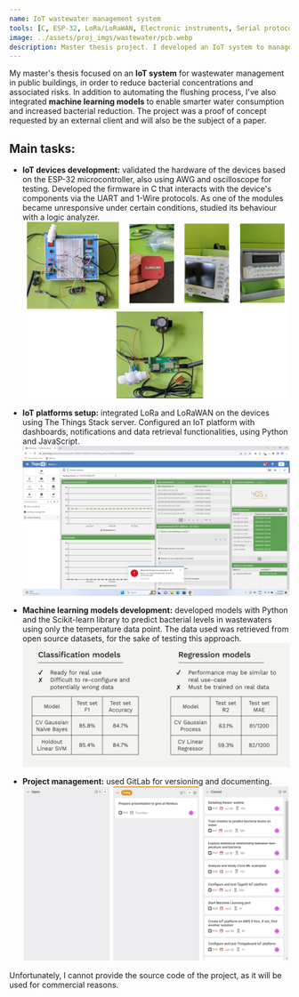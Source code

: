 ```yaml
---
name: IoT wastewater management system
tools: [C, ESP-32, LoRa/LoRaWAN, Electronic instruments, Serial protocols, Python, Scikit-learn, Git, JavaScript]
image: ../assets/proj_imgs/wastewater/pcb.webp
description: Master thesis project. I developed an IoT system to manage wastewaters in health-critical buildings. The system comprehends machine learning models for more intelligent flushing operations.
---
```


My master's thesis focused on an **IoT system** for wastewater management in public buildings, in order to reduce bacterial concentrations and associated risks. In addition to automating the flushing process, I've also integrated **machine learning models** to enable smarter water consumption and increased bacterial reduction. The project was a proof of concept requested by an external client and will also be the subject of a paper.

## Main tasks:

- **IoT devices development:** validated the hardware of the devices based on the ESP-32 microcontroller, also using AWG and oscilloscope for testing. Developed the firmware in C that interacts with the device's components via the UART and 1-Wire protocols. As one of the modules became unresponsive under certain conditions, studied its behaviour with a logic analyzer.
![device](../assets/proj_imgs/wastewater/iot_device.webp)

- **IoT platforms setup:** integrated LoRa and LoRaWAN on the devices using The Things Stack server. Configured an IoT platform with dashboards, notifications and data retrieval functionalities, using Python and JavaScript.
![platform](../assets/proj_imgs/wastewater/platform.webp)

- **Machine learning models development:** developed models with Python and the Scikit-learn library to predict bacterial levels in wastewaters using only the temperature data point. The data used was retrieved from open source datasets, for the sake of testing this approach.
![ml_models](../assets/proj_imgs/wastewater/ml_results.webp)

- **Project management:** used GitLab for versioning and documenting.
![management](../assets/proj_imgs/wastewater/management.webp)

Unfortunately, I cannot provide the source code of the project, as it will be used for commercial reasons.